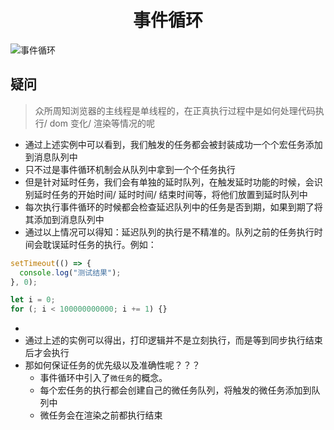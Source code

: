 <div align = "center"><h1>事件循环</h1></div>

![事件循环](https://img-blog.csdnimg.cn/4698b74da7724df3b718d73c7ca7d2e5.png#pic_center)

## 疑问

> 众所周知浏览器的主线程是单线程的，在正真执行过程中是如何处理代码执行/ dom 变化/ 渲染等情况的呢

- 通过上述实例中可以看到，我们触发的任务都会被封装成功一个个宏任务添加到消息队列中
- 只不过是事件循环机制会从队列中拿到一个个任务执行
- 但是针对延时任务，我们会有单独的延时队列，在触发延时功能的时候，会识别延时任务的开始时间/ 延时时间/ 结束时间等，将他们放置到延时队列中
- 每次执行事件循环的时候都会检查延迟队列中的任务是否到期，如果到期了将其添加到消息队列中
- 通过以上情况可以得知：延迟队列的执行是不精准的。队列之前的任务执行时间会耽误延时任务的执行。例如：

```javascript
setTimeout(() => {
  console.log("测试结果");
}, 0);

let i = 0;
for (; i < 100000000000; i += 1) {}
```

-
- 通过上述的实例可以得出，打印逻辑并不是立刻执行，而是等到同步执行结束后才会执行
- 那如何保证任务的优先级以及准确性呢？？？
  - 事件循环中引入了`微任务`的概念。
  - 每个宏任务的执行都会创建自己的微任务队列，将触发的微任务添加到队列中
  - 微任务会在渲染之前都执行结束
